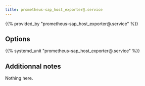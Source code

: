 ```yaml
---
title: prometheus-sap_host_exporter@.service
---
```


{{% provided_by "prometheus-sap_host_exporter@.service" %}}

## Options

{{% systemd_unit "prometheus-sap_host_exporter@.service" %}}

## Additionnal notes

Nothing here.